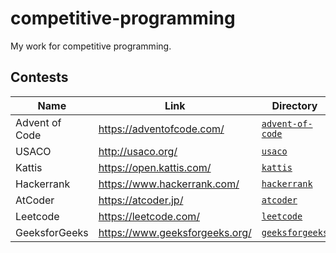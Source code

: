 # competitive-programming

My work for competitive programming.

## Contests

| Name           | Link                             | Directory                            |
| -------------- | -------------------------------- | ------------------------------------ |
| Advent of Code | <https://adventofcode.com/>      | [`advent-of-code`](./advent-of-code) |
| USACO          | <http://usaco.org/>              | [`usaco`](./usaco)                   |
| Kattis         | <https://open.kattis.com/>       | [`kattis`](./kattis)                 |
| Hackerrank     | <https://www.hackerrank.com/>    | [`hackerrank`](./hackerrank)         |
| AtCoder        | <https://atcoder.jp/>            | [`atcoder`](./atcoder)               |
| Leetcode       | <https://leetcode.com/>          | [`leetcode`](./leetcode)             |
| GeeksforGeeks  | <https://www.geeksforgeeks.org/> | [`geeksforgeeks`](./geeksforgeeks)   |
